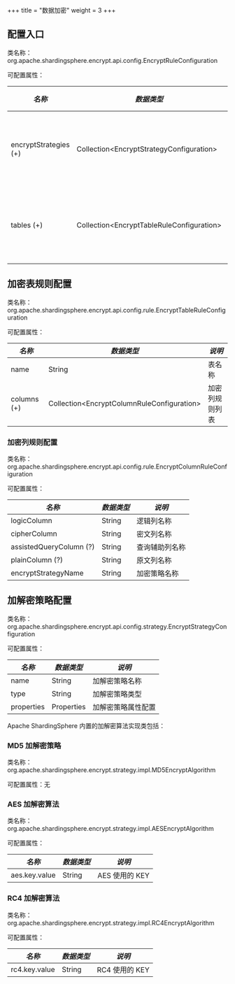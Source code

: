 +++
title = "数据加密"
weight = 3
+++

## 配置入口

类名称：org.apache.shardingsphere.encrypt.api.config.EncryptRuleConfiguration

可配置属性：

| *名称*                 | *数据类型*                                   | *说明*       |
| --------------------- | ------------------------------------------- | ------------ |
| encryptStrategies (+) | Collection\<EncryptStrategyConfiguration\>  | 加解密策略列表 |
| tables (+)            | Collection\<EncryptTableRuleConfiguration\> | 加密表规则列表 |

## 加密表规则配置

类名称：org.apache.shardingsphere.encrypt.api.config.rule.EncryptTableRuleConfiguration

可配置属性：

| *名称*      | *数据类型*                                    | *说明*        |
| ----------- | -------------------------------------------- | ------------ |
| name        | String                                       | 表名称        |
| columns (+) | Collection\<EncryptColumnRuleConfiguration\> | 加密列规则列表 |

### 加密列规则配置

类名称：org.apache.shardingsphere.encrypt.api.config.rule.EncryptColumnRuleConfiguration

可配置属性：

| *名称*                  | *数据类型* | *说明*        |
| ----------------------- | -------- | ------------- |
| logicColumn             | String   | 逻辑列名称     |
| cipherColumn            | String   | 密文列名称     |
| assistedQueryColumn (?) | String   | 查询辅助列名称 |
| plainColumn (?)         | String   | 原文列名称     |
| encryptStrategyName     | String   | 加密策略名称   |

## 加解密策略配置

类名称：org.apache.shardingsphere.encrypt.api.config.strategy.EncryptStrategyConfiguration

可配置属性：

| *名称*      |*数据类型*   | *说明*           |
| ---------- | ---------- | ---------------- |
| name       | String     | 加解密策略名称     |
| type       | String     | 加解密策略类型     |
| properties | Properties | 加解密策略属性配置 |

Apache ShardingSphere 内置的加解密算法实现类包括：

### MD5 加解密策略

类名称：org.apache.shardingsphere.encrypt.strategy.impl.MD5EncryptAlgorithm

可配置属性：无

### AES 加解密算法

类名称：org.apache.shardingsphere.encrypt.strategy.impl.AESEncryptAlgorithm

可配置属性：

| *名称*         | *数据类型* | *说明*        |
| ------------- | --------- | ------------- |
| aes.key.value | String    | AES 使用的 KEY |

### RC4 加解密算法

类名称：org.apache.shardingsphere.encrypt.strategy.impl.RC4EncryptAlgorithm

可配置属性：

| *名称*         | *数据类型* | *说明*        |
| ------------- | --------- | ------------- |
| rc4.key.value | String    | RC4 使用的 KEY |

